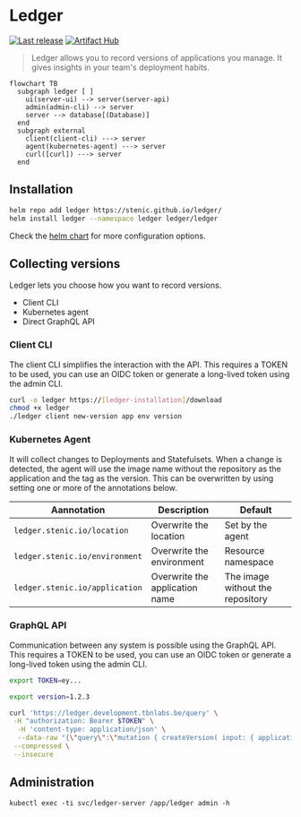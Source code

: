 # Ledger

[![Last release](https://github.com/stenic/ledger/actions/workflows/release.yaml/badge.svg)](https://github.com/stenic/ledger/actions/workflows/release.yaml)
[![Artifact Hub](https://img.shields.io/endpoint?url=https://artifacthub.io/badge/repository/ledger)](https://artifacthub.io/packages/helm/ledger/ledger)

> Ledger allows you to record versions of applications you manage. It gives insights in your team's
> deployment habits.

```mermaid
flowchart TB
  subgraph ledger [ ]
    ui(server-ui) --> server(server-api)
    admin(admin-cli) --> server
    server --> database[(Database)]
  end
  subgraph external
    client(client-cli) ---> server
    agent(kubernetes-agent) ---> server
    curl([curl]) ---> server
  end
```

## Installation

```bash
helm repo add ledger https://stenic.github.io/ledger/
helm install ledger --namespace ledger ledger/ledger
```

Check the [helm chart](./charts/ledger/) for more configuration options.

## Collecting versions

Ledger lets you choose how you want to record versions.

- Client CLI
- Kubernetes agent
- Direct GraphQL API

### Client CLI

The client CLI simplifies the interaction with the API. This requires a TOKEN to be used, you
can use an OIDC token or generate a long-lived token using the admin CLI.

```bash
curl -o ledger https://[ledger-installation]/download
chmod +x ledger
./ledger client new-version app env version
```

### Kubernetes Agent

It will collect changes to Deployments and Statefulsets. When a change is detected, the agent will use the
image name without the repository as the application and the tag as the version. This can be overwritten
by using setting one or more of the annotations below.

| Aannotation                    | Description                    | Default                          |
| ------------------------------ | ------------------------------ | -------------------------------- |
| `ledger.stenic.io/location`    | Overwrite the location         | Set by the agent                 |
| `ledger.stenic.io/environment` | Overwrite the environment      | Resource namespace               |
| `ledger.stenic.io/application` | Overwrite the application name | The image without the repository |

### GraphQL API

Communication between any system is possible using the GraphQL API. This requires a TOKEN to be used, you
can use an OIDC token or generate a long-lived token using the admin CLI.

```bash
export TOKEN=ey...

export version=1.2.3

curl 'https://ledger.development.tbnlabs.be/query' \
 -H "authorization: Bearer $TOKEN" \
  -H 'content-type: application/json' \
  --data-raw "{\"query\":\"mutation { createVersion( input: { application:\\\"$version\\\", environment:\\\"test\\\", version:\\\"$version\\\" } ) { id } }\"}" \
 --compressed \
 --insecure
```

## Administration

```
kubectl exec -ti svc/ledger-server /app/ledger admin -h
```
